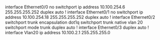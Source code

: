 interface Ethernet0/0
 no switchport
 ip address 10.100.254.6 255.255.255.252
 duplex auto
!
interface Ethernet0/1
 no switchport
 ip address 10.100.254.18 255.255.255.252
 duplex auto
!
interface Ethernet0/2
 switchport trunk encapsulation dot1q
 switchport trunk native vlan 20
 switchport mode trunk
 duplex auto
!
interface Ethernet0/3
 duplex auto
!
interface Vlan20
 ip address 10.100.2.1 255.255.255.0